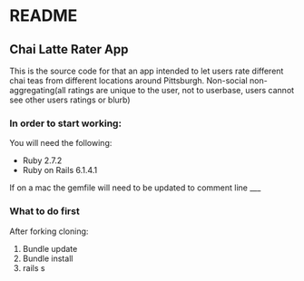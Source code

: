 # README

## Chai Latte Rater App

This is the source code for that an app intended to let users rate different chai teas from different locations around Pittsburgh. Non-social non-aggregating(all ratings are unique to the user, not to userbase, users cannot see other users ratings or blurb)

### In order to start working:
You will need the following:
* Ruby 2.7.2
* Ruby on Rails 6.1.4.1

If on a mac the gemfile will need to be updated to comment line ___


### What to do first
After forking cloning:

1. Bundle update
2. Bundle install
3. rails s